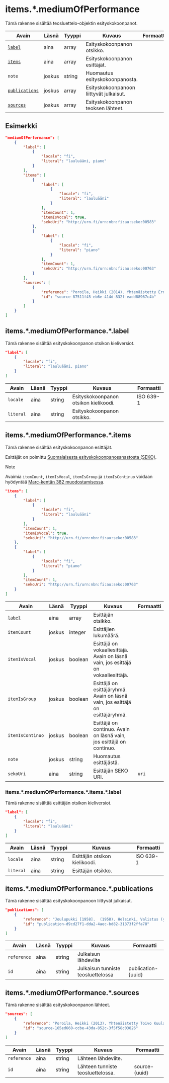 # items.\*.mediumOfPerformance

Tämä rakenne sisältää teosluettelo-objektin esityskokoonpanot.

| Avain | Läsnä | Tyyppi | Kuvaus | Formaatti |
| --- | --- | --- | --- | --- |
| [`label`](#itemsmediumofperformancelabel) | aina | array | Esityskokoonpanon otsikko. |  |
| [`items`](#itemsmediumofperformanceitems) | aina | array | Esityskokoonpanon esittäjät. |  |
| `note` | joskus | string | Huomautus esityskokoonpanosta. | |
| [`publications`](#itemsmediumofperformancepublications) | joskus | array | Esityskokoonpanoon liittyvät julkaisut. | |
| [`sources`](#itemsmediumofperformancesources) | joskus | array | Esityskokoonpanon teoksen lähteet. | |

## Esimerkki

```JSON
"mediumOfPerformance": [
    {
        "label": [
            {
                "locale": "fi",
                "literal": "lauluääni, piano"
            }
        ],
        "items": [
            {
                "label": [
                    {
                        "locale": "fi",
                        "literal": "lauluääni"
                    }
                ],
                "itemCount": 1,
                "itemIsVocal": true,
                "sekoUri": "http://urn.fi/urn:nbn:fi:au:seko:00583"
            },
            {
                "label": [
                    {
                        "locale": "fi",
                        "literal": "piano"
                    }
                ],
                "itemCount": 1,
                "sekoUri": "http://urn.fi/urn:nbn:fi:au:seko:00763"
            }
        ],
        "sources": [
            {
                "reference": "Poroila, Heikki (2014). Yhtenäistetty Ernest Pingoud. Teosten yhtenäistettyjen nimekkeiden ohjeluettelo. Helsinki, Suomen musiikkikirjastoyhdistys. Suomen musiikkikirjastoyhdistyksen julkaisusarja, 169. PDF. ISBN 978-952-5363-68-5. ",
                "id": "source-87511f45-eb6e-414d-832f-eadd88967c4b"
            }
        ]
    }
]
```

## items.\*.mediumOfPerformance.\*.label

Tämä rakenne sisältää esityskokoonpanon otsikon kieliversiot.

```JSON
"label": [
    {
        "locale": "fi",
        "literal": "lauluääni, piano"
    }
]
```

| Avain | Läsnä | Tyyppi | Kuvaus | Formaatti |
| --- | --- | --- | --- | --- |
| `locale` | aina | string | Esityskokoonpanon otsikon kielikoodi. | ISO 639-1 |
| `literal` | aina | string | Esityskokoonpanon otsikko. | |

## items.\*.mediumOfPerformance.\*.items

Tämä rakenne sisältää esityskokoonpanon esittäjät.

Esittäjät on poimittu [Suomalaisesta esityskokoonpanosanastosta (SEKO)](https://finto.fi/seko/fi/).

> [!NOTE]
> Avaimia `itemCount`, `itemIsVocal`, `itemIsGroup` ja `itemIsContinuo` voidaan hyödyntää [Marc-kentän 382 muodostamisessa](https://wiki.helsinki.fi/pages/viewpage.action?pageId=400875418#id-6.Fyysisenkuvailunjne.kent%C3%A4t(3XX)-382382ESITYSKOKOONPANO(T)).

```JSON
"items": [
    {
        "label": [
            {
                "locale": "fi",
                "literal": "lauluääni"
            }
        ],
        "itemCount": 1,
        "itemIsVocal": true,
        "sekoUri": "http://urn.fi/urn:nbn:fi:au:seko:00583"
    },
    {
        "label": [
            {
                "locale": "fi",
                "literal": "piano"
            }
        ],
        "itemCount": 1,
        "sekoUri": "http://urn.fi/urn:nbn:fi:au:seko:00763"
    }
]
```

| Avain | Läsnä | Tyyppi | Kuvaus | Formaatti |
| --- | --- | --- | --- | --- |
| [`label`](#itemsmediumofperformanceitemslabel) | aina | array | Esittäjän otsikko. | |
| `itemCount` | joskus | integer | Esittäjien lukumäärä. | |
| `itemIsVocal` | joskus | boolean | Esittäjä on vokaaliesittäjä. Avain on läsnä vain, jos esittäjä on vokaaliesittäjä. | |
| `itemIsGroup` | joskus | boolean | Esittäjä on esittäjäryhmä. Avain on läsnä vain, jos esittäjä on esittäjäryhmä. | |
| `itemIsContinuo` | joskus | boolean | Esittäjä on continuo. Avain on läsnä vain, jos esittäjä on continuo. | |
| `note` | joskus | string | Huomautus esittäjästä. | |
| `sekoUri` | aina | string | Esittäjän SEKO URI. | `uri` |

### items.\*.mediumOfPerformance.\*.items.\*.label

Tämä rakenne sisältää esittäjän otsikon kieliversiot.

```JSON
"label": [
    {
        "locale": "fi",
        "literal": "lauluääni"
    }
]
```

| Avain | Läsnä | Tyyppi | Kuvaus | Formaatti |
| --- | --- | --- | --- | --- |
| `locale` | aina | string | Esittäjän otsikon kielikoodi. | ISO 639-1 |
| `literal` | aina | string | Esittäjän otsikko. | |

## items.\*.mediumOfPerformance.\*.publications

Tämä rakenne sisältää esityskokoonpanoon liittyvät julkaisut.

```JSON
"publications": [
    {
        "reference": "Joulupukki [1958].  (1958). Helsinki, Valistus (yhtiö). ",
        "id": "publication-d9cd27f1-dda2-4aec-bd82-31373f2ffa78"
    }
]
```

| Avain | Läsnä | Tyyppi | Kuvaus | Formaatti |
| --- | --- | --- | --- | --- |
| `reference` | aina | string | Julkaisun lähdeviite | |
| `id` | aina | string | Julkaisun tunniste teosluettelossa | publication-{uuid} |

## items.\*.mediumOfPerformance.\*.sources

Tämä rakenne sisältää esityskokoonpanon lähteet.

```JSON
"sources": [
    {
        "reference": "Poroila, Heikki (2013). Yhtenäistetty Toivo Kuula. Teosten yhtenäistettyjen nimekkeiden ohjeluettelo. Helsinki, Suomen musiikkikirjastoyhdistys. Suomen musiikkikirjastoyhdistyksen julkaisusarja, 154. Toinen laitos, verkkoversio 1.0. ISBN 978-952-5363-53-1.",
        "id": "source-165ed660-ccbe-43da-852c-3f5f58c03826"
    }
]
```

| Avain | Läsnä | Tyyppi | Kuvaus | Formaatti |
| --- | --- | --- | --- | --- |
| `reference` | aina | string | Lähteen lähdeviite. | |
| `id` | aina | string | Lähteen tunniste teosluettelossa. | source-{uuid} |